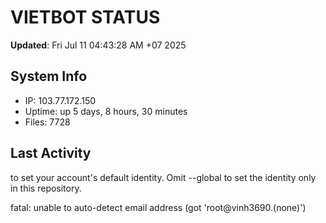 # VIETBOT STATUS
**Updated**: Fri Jul 11 04:43:28 AM +07 2025

## System Info
- IP: 103.77.172.150
- Uptime: up 5 days, 8 hours, 30 minutes
- Files: 7728

## Last Activity

to set your account's default identity.
Omit --global to set the identity only in this repository.

fatal: unable to auto-detect email address (got 'root@vinh3690.(none)')
